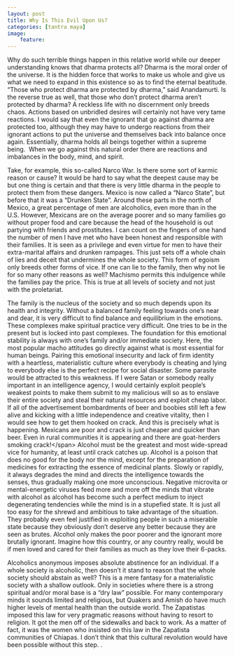 ```yaml
---
layout: post
title: Why Is This Evil Upon Us?
categories: [tantra maya] 
image:
    feature: 
---
```

Why do such terrible things happen in this relative world while our deeper understanding knows that dharma protects all? Dharma is the moral order of the universe. It is the hidden force that works to make us whole and give us what we need to expand in this existence so as to find the eternal beatitude. “Those who protect dharma are protected by dharma,” said Anandamurti. Is the reverse true as well, that those who don’t protect dharma aren’t protected by dharma? A reckless life with no discernment only breeds chaos. Actions based on unbridled desires will certainly not have very tame reactions. I would say that even the ignorant that go against dharma are protected too, although they may have to undergo reactions from their ignorant actions to put the universe and themselves back into balance once again. Essentially, dharma holds all beings together within a supreme being.  When we go against this natural order there are reactions and imbalances in the body, mind, and spirit.

Take, for example, this so-called Narco War. Is there some sort of karmic reason or cause? It would be hard to say what the deepest cause may be but one thing is certain and that there is very little dharma in the people to protect them from these dangers. Mexico is now called a “Narco State”, but before that it was a “Drunken State”. Around these parts in the north of Mexico, a great percentage of men are alcoholics, even more than in the U.S. However, Mexicans are on the average poorer and so many families go without proper food and care because the head of the household is out partying with friends and prostitutes. I can count on the fingers of one hand the number of men I have met who have been honest and responsible with their families. It is seen as a privilege and even virtue for men to have their extra-marital affairs and drunken rampages. This just sets off a whole chain of lies and deceit that undermines the whole society. This form of egoism only breeds other forms of vice. If one can lie to the family, then why not lie for so many other reasons as well? Machismo permits this indulgence while the families pay the price. This is true at all levels of society and not just with the proletariat.

The family is the nucleus of the society and so much depends upon its health and integrity. Without a balanced family feeling towards one’s near and dear, it is very difficult to find balance and equilibrium in the emotions. These complexes make spiritual practice very difficult. One tries to be in the present but is locked into past complexes. The foundation for this emotional stability is always with one’s family and/or immediate society. Here, the most popular macho attitudes go directly against what is most essential for human beings. Pairing this emotional insecurity and lack of firm identity with a heartless, materialistic culture where everybody is cheating and lying to everybody else is the perfect recipe for social disaster. Some parasite would be attracted to this weakness.
If I were Satan or somebody really important in an intelligence agency, I would certainly exploit people’s weakest points to make them submit to my malicious will so as to enslave their entire society and steal their natural resources and exploit cheap labor. If all of the advertisement bombardments of beer and boobies still left a few alive and kicking with a little independence and creative vitality, then I would see how to get them hooked on crack. And this is precisely what is happening. Mexicans are poor and crack is just cheaper and quicker than beer. Even in rural communities it is appearing and there are goat-herders smoking crack!&lt;/span&gt;
Alcohol must be the greatest and most wide-spread vice for humanity, at least until crack catches up. Alcohol is a poison that does no good for the body nor the mind, except for the preparation of medicines for extracting the essence of medicinal plants. Slowly or rapidly, it always degrades the mind and directs the intelligence towards the senses, thus gradually making one more unconscious. Negative microvita or mental-energetic viruses feed more and more off the minds that vibrate with alcohol as alcohol has become such a perfect medium to inject degenerating tendencies while the mind is in a stupefied state. It is just all too easy for the shrewd and ambitious to take advantage of the situation. They probably even feel justified in exploiting people in such a miserable state because they obviously don’t deserve any better because they are seen as brutes. Alcohol only makes the poor poorer and the ignorant more brutally ignorant. Imagine how this country, or any country really, would be if men loved and cared for their families as much as they love their 6-packs.

Alcoholics anonymous imposes absolute abstinence for an individual. If a whole society is alcoholic, then doesn’t it stand to reason that the whole society should abstain as well? This is a mere fantasy for a materialistic society with a shallow outlook. Only in societies where there is a strong spiritual and/or moral base is a “dry law” possible. For many contemporary minds it sounds limited and religious, but Quakers and Amish do have much higher levels of mental health than the outside world. The Zapatistas imposed this law for very pragmatic reasons without having to resort to religion. It got the men off of the sidewalks and back to work. As a matter of fact, it was the women who insisted on this law in the Zapatista communities of Chiapas. I don’t think that this cultural revolution would have been possible without this step.
.


